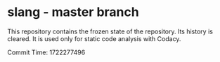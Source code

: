 # slang - master branch

This repository contains the frozen state of the repository.
Its history is cleared. It is used only for static code
analysis with Codacy.

Commit Time: 1722277496